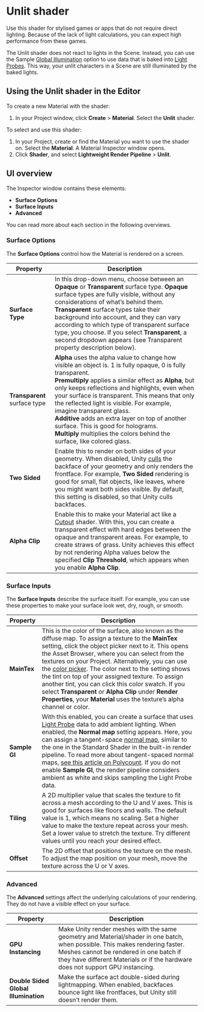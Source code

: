 # Unlit shader 
Use this shader for stylised games or apps that do not require direct lighting. Because of the lack of light calculations, you can expect high performance from these games.

The Unlit shader does not react to lights in the Scene. Instead, you can use the Sample [Global Illumination](https://docs.unity3d.com/Manual/GIIntro.html) option to use data that is baked into [Light Probes](https://docs.unity3d.com/Manual/LightProbes.html). This way, your unlit characters in a Scene are still illuminated by the baked lights. 



 
## Using the Unlit shader in the Editor

To create a new Material with the shader:
1. In your Project window, click __Create__ > __Material__. Select the __Unlit__ shader.

To select and use this shader:
1. In your Project, create or find the Material you want to use the shader on.  Select the __Material__. A Material Inspector window opens. 
2. Click __Shader__, and select __Lightweight Render Pipeline__ > __Unlit__.

## UI overview 

The Inspector window contains these elements: 

* __Surface Options__
* __Surface Inputs__
* __Advanced__

You can read more about each section in the following overviews.

### Surface Options 

The __Surface Options__ control how the Material is rendered on a screen.

| Property | Description |
| ------------ | --- |
| __Surface Type__ | In this drop-down menu, choose between an __Opaque__ or __Transparent__ surface type. __Opaque__ surface types are fully visible, without any considerations of what’s behind them. __Transparent__ surface types take their background into account, and they can vary according to which type of transparent surface type, you choose. If you select __Transparent__, a second dropdown appears (see Transparent property description below).
| __Transparent__ surface type | __Alpha__ uses the alpha value to change how visible an object is. 1 is fully opaque, 0 is fully transparent.<br/> __Premultiply__ applies a similar effect as __Alpha__, but only keeps reflections and highlights, even when your surface is transparent. This means that only the reflected light is visible. For example, imagine transparent glass.<br/> __Additive__ adds an extra layer on top of another surface. This is good for holograms. <br/> __Multiply__ multiplies the colors behind the surface, like colored glass. |
| __Two Sided__ | Enable this to render on both sides of your geometry. When disabled, Unity [culls](https://docs.unity3d.com/Manual/SL-CullAndDepth.html) the backface of your geometry and only renders the frontface. For example, __Two Sided__ rendering is good for small, flat objects, like leaves, where you might want both sides visible. By default, this setting is disabled, so that Unity culls backfaces. |
| __Alpha Clip__ | Enable this to make your Material act like a [Cutout](https://docs.unity3d.com/Manual/StandardShaderMaterialParameterRenderingMode.html) shader. With this, you can create a transparent effect with hard edges between the opaque and transparent areas. For example, to create straws of grass. Unity achieves this effect by not rendering Alpha values below the specified __Clip Threshold__, which appears when you enable __Alpha Clip__.|

### Surface Inputs
The __Surface Inputs__ describe the surface itself. For example, you can use these properties to make your surface look wet, dry, rough, or smooth. 

| Property | Description |
| ------------ | --- |
__MainTex__ | This is the color of the surface, also known as the diffuse map. To assign a texture to the __MainTex__ setting, click the object picker next to it. This opens the Asset Browser, where you can select from the textures on your Project. Alternatively, you can use the [color picker](https://docs.unity3d.com/Manual/EditingValueProperties.html). The color next to the setting shows the tint on top of your assigned texture. To assign another tint, you can click this color swatch. If you select __Transparent__ or __Alpha Clip__ under __Render Properties__, your __Material__ uses the texture’s alpha channel or color.
__Sample GI__ | With this enabled, you can create a surface that uses [Light Probe](https://docs.unity3d.com/Manual/LightProbes.html) data to add ambient lighting. When enabled, the  __Normal map__ setting appears. Here, you can assign a tangent-space [normal map](https://docs.unity3d.com/Manual/StandardShaderMaterialParameterNormalMap.html), similar to the one in the Standard Shader in the built-in render pipeline. To read more about tangent-spaced normal maps, [see this article on Polycount](http://wiki.polycount.com/wiki/Normal_Map_Technical_Details#Tangent-Space_vs._Object-Space). If you do not enable __Sample GI__, the render pipeline considers ambient as white and skips sampling the Light Probe data.
__Tiling__ | A 2D multiplier value that scales the texture to fit across a mesh according to the U and V axes. This is good for surfaces like floors and walls. The default value is 1, which means no scaling. Set a higher value to make the texture repeat across your mesh. Set a lower value to stretch the texture. Try different values until you reach your desired effect.
__Offset__ | The 2D offset that positions the texture on the mesh.  To adjust the map position on your mesh, move the texture across the U or V axes.

### Advanced

The __Advanced__ settings affect the underlying calculations of your rendering. They do not have a visible effect on your surface.

Property | Description
---|---
__GPU Instancing__ | Make Unity render meshes with the same geometry and Material/shader in one batch, when possible. This makes rendering faster.  Meshes cannot be rendered in one batch if they have different Materials or if the hardware does not support GPU instancing. 
__Double Sided Global Illumination__ | Make the surface act double-sided during lightmapping. When enabled, backfaces bounce light like frontfaces, but Unity still doesn’t render them. 


